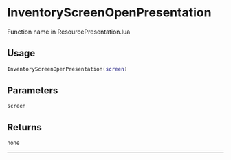 # InventoryScreenOpenPresentation
Function name in ResourcePresentation.lua
## Usage
```lua
InventoryScreenOpenPresentation(screen)
```
## Parameters
`screen`
## Returns
`none`

---